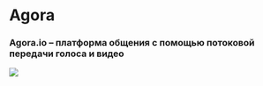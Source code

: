 # Agora

### Agora.io – платформа общения с помощью потоковой передачи голоса и видео

![](https://media.giphy.com/media/xJdu9wNEpelY2J2jsk/giphy-downsized-large.gif)
